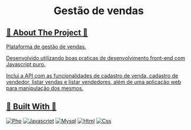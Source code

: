 <a name="readme-top"></a>

<h1 align="center">Gestão de vendas</h1>
  
<!-- ABOUT THE PROJECT -->
<h2 tabindex="-1" dir="auto"><a id="user-content--about-the-project" class="anchor" aria-hidden="true" tabindex="-1" href="#about-the-project">🔭 About The Project 🔭</h2>

Plataforma de gestão de vendas. 

Desenvolvido utilizando boas praticas de desenvolvimento front-end com Javascript puro.

Inclui a API com as funcionalidades de cadastro de venda, cadastro de vendedor, listar vendas e listar vendedores, além de uma aplicação web para manipulação dos mesmos.

<h2 tabindex="-1" dir="auto"><a id="user-content--built-with" class="anchor" aria-hidden="true" tabindex="-1" href="#-built-with">🔧 Built With 🔧</h2>

[![Php][Php.net]][Php-url]
[![Javascript][Javascript.com]][Javascript-url]
[![Mysql][Mysql.com]][Mysql-url]
[![Html][Html.org]][Html-url]
[![Css][Css.org]][Css-url]

<!-- MARKDOWN LINKS & IMAGES -->
<!-- https://www.markdownguide.org/basic-syntax/#reference-style-links -->
[Php.net]: https://img.shields.io/badge/PHP-777BB4?style=for-the-badge&logo=php&logoColor=white
[Php-url]: https://www.php.net/

[Javascript.com]: https://img.shields.io/badge/JavaScript-F7DF1E?style=for-the-badge&logo=javascript&logoColor=black
[Javascript-url]: https://www.javascript.com/

[Mysql.com]: https://img.shields.io/badge/MySQL-005C84?style=for-the-badge&logo=mysql&logoColor=white
[Mysql-url]: https://www.mysql.com/

[Html.org]: https://img.shields.io/badge/HTML5-E34F26?style=for-the-badge&logo=html5&logoColor=white
[Html-url]: https://developer.mozilla.org/pt-BR/docs/Web/HTML

[Css.org]: https://img.shields.io/badge/CSS3-1572B6?style=for-the-badge&logo=css3&logoColor=white
[Css-url]: https://developer.mozilla.org/pt-BR/docs/Web/CSS
